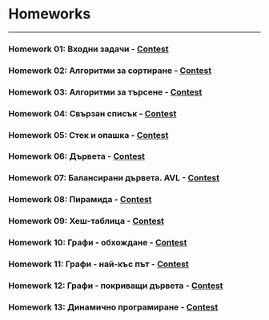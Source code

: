 # Homeworks

---

### Homework 01: Входни задачи - [Contest](<https://www.hackerrank.com/contests/sda-hw-1-2022/challenges>)
### Homework 02: Алгоритми за сортиране - [Contest](<https://www.hackerrank.com/contests/sda-hw-2-2022/challenges>)
### Homework 03: Алгоритми за търсене - [Contest](<https://www.hackerrank.com/contests/sda-hw-3-2022/challenges>)
### Homework 04: Свързан списък - [Contest](<https://www.hackerrank.com/contests/sda-hw-4-2022/challenges>)
### Homework 05: Стек и опашка - [Contest](<https://www.hackerrank.com/contests/sda-hw-5-2022/challenges>)
### Homework 06: Дървета - [Contest](<https://www.hackerrank.com/contests/sda-hw-6-2022/challenges>)
### Homework 07: Балансирани дървета. AVL - [Contest](<https://www.hackerrank.com/contests/sda-hw-7-2022/challenges>)
### Homework 08: Пирамида - [Contest](<https://www.hackerrank.com/contests/sda-hw-8-2022/challenges>)
### Homework 09: Хеш-таблица - [Contest](<https://www.hackerrank.com/contests/sda-hw-9-2022/challenges>)
### Homework 10: Графи - обхождане - [Contest](<https://www.hackerrank.com/contests/sda-hw-10-2022/challenges>)
### Homework 11: Графи - най-къс път - [Contest](<https://www.hackerrank.com/contests/sda-hw-11-2022/challenges>)
### Homework 12: Графи - покриващи дървета - [Contest](<https://www.hackerrank.com/contests/sda-hw-12-2022/challenges>)
### Homework 13: Динамично програмиране - [Contest](<https://www.hackerrank.com/contests/sda-hw-13-2022-1/challenges>)